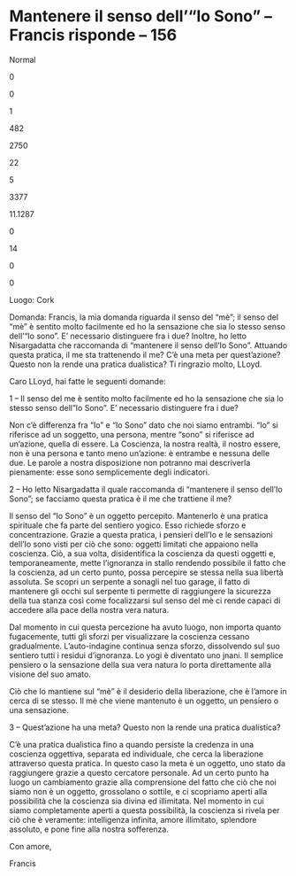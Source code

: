 # Mantenere il senso dell’“Io Sono” – Francis risponde – 156
















 





Normal


0


0


1


482


2750


22


5


3377


11.1287

















0






14


0


0







 









  
  





Luogo: Cork





Domanda: Francis, la mia domanda riguarda il senso del &ldquo;m&egrave;&rdquo;; il senso del &ldquo;m&egrave;&rdquo; &egrave; sentito molto facilmente ed ho la sensazione che sia lo stesso senso dell&rsquo;&ldquo;Io sono&rdquo;. E&rsquo; necessario distinguere fra i due? Inoltre, ho letto Nisargadatta che raccomanda di &ldquo;mantenere il senso dell&rsquo;Io Sono&rdquo;. Attuando questa pratica, il me sta trattenendo il me? C&rsquo;&egrave; una meta per quest&rsquo;azione? Questo non la rende una pratica dualistica? Ti ringrazio molto, LLoyd.









Caro LLoyd, hai fatte le seguenti domande:





1 &ndash; Il senso del me &egrave; sentito molto facilmente ed ho la sensazione che sia lo stesso senso dell&rdquo;Io Sono&rdquo;. E&rsquo; necessario distinguere fra i due?





Non c&rsquo;&egrave; differenza fra &ldquo;Io&rdquo; e &ldquo;Io Sono&rdquo; dato che noi siamo entrambi. &ldquo;Io&rdquo; si riferisce ad un soggetto, una persona, mentre &ldquo;sono&rdquo; si riferisce ad un&rsquo;azione, quella di essere. La Coscienza, la nostra realt&agrave;, il nostro essere, non &egrave; una persona e tanto meno un&rsquo;azione: &egrave; entrambe e nessuna delle due. Le parole a nostra disposizione non potranno mai descriverla pienamente: esse sono semplicemente degli indicatori.





2 &ndash; Ho letto Nisargadatta il quale raccomanda di &ldquo;mantenere il senso dell&rsquo;Io Sono&rdquo;; se facciamo questa pratica &egrave; il me che trattiene il me? 





Il senso del &ldquo;Io Sono&rdquo; &egrave; un oggetto percepito. Mantenerlo &egrave; una pratica spirituale che fa parte del sentiero yogico. Esso richiede sforzo e concentrazione. Grazie a questa pratica, i pensieri dell&rsquo;Io e le sensazioni dell&rsquo;Io sono visti per ci&ograve; che sono: oggetti limitati che appaiono nella coscienza. Ci&ograve;, a sua volta, disidentifica la coscienza da questi oggetti e, temporaneamente, mette l&rsquo;ignoranza in stallo rendendo possibile il fatto che la coscienza, ad un certo punto, possa percepire se stessa nella sua libert&agrave; assoluta. Se scopri un serpente a sonagli nel tuo garage, il fatto di mantenere gli occhi sul serpente ti permette di raggiungere la sicurezza della tua stanza cos&igrave; come focalizzarsi sul senso del m&egrave; ci rende capaci di accedere alla pace della nostra vera natura.





Dal momento in cui questa percezione ha avuto luogo, non importa quanto fugacemente, tutti gli sforzi per visualizzare la coscienza cessano gradualmente. L&rsquo;auto-indagine continua senza sforzo, dissolvendo sul suo sentiero tutti i residui d&rsquo;ignoranza. Lo yogi &egrave; diventato uno jnani. Il semplice pensiero o la sensazione della sua vera natura lo porta direttamente alla visione del suo amato.   







Ci&ograve; che lo mantiene sul &ldquo;m&egrave;&rdquo; &egrave; il desiderio della liberazione, che &egrave; l&rsquo;amore in cerca di se stesso. Il m&egrave; che viene mantenuto &egrave; un oggetto, un pensiero o una sensazione.





3 &ndash; Quest&rsquo;azione ha una meta? Questo non la rende una pratica dualistica?





C&rsquo;&egrave; una pratica dualistica fino a quando persiste la credenza in una coscienza oggettiva, separata ed individuale, che cerca la liberazione attraverso questa pratica. In questo caso la meta &egrave; un oggetto, uno stato da raggiungere grazie a questo cercatore personale. Ad un certo punto ha luogo un cambiamento grazie alla comprensione del fatto che ci&ograve; che noi siamo non &egrave; un oggetto, grossolano o sottile, e ci scopriamo aperti alla possibilit&agrave; che la coscienza sia divina ed illimitata. Nel momento in cui siamo completamente aperti a questa possibilit&agrave;, la coscienza si rivela per ci&ograve; che &egrave; veramente: intelligenza infinita, amore illimitato, splendore assoluto, e pone fine alla nostra sofferenza.





Con amore,







Francis









  
 






